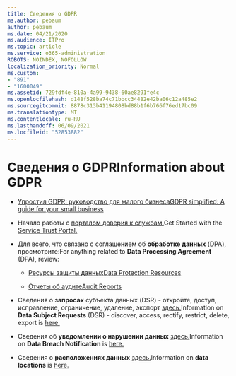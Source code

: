 ```yaml
---
title: Сведения о GDPR
ms.author: pebaum
author: pebaum
ms.date: 04/21/2020
ms.audience: ITPro
ms.topic: article
ms.service: o365-administration
ROBOTS: NOINDEX, NOFOLLOW
localization_priority: Normal
ms.custom:
- "891"
- "1600049"
ms.assetid: 729fdf4e-810a-4a99-9438-60ae8291fe4c
ms.openlocfilehash: d148f528ba74c71bbcc34482e42ba06c12a485e2
ms.sourcegitcommit: 8878c313b41194808bd88b1f6b766f76ed17bc09
ms.translationtype: MT
ms.contentlocale: ru-RU
ms.lasthandoff: 06/09/2021
ms.locfileid: "52853882"
---
```

# <a name="information-about-gdpr"></a><span data-ttu-id="b89ff-102">Сведения о GDPR</span><span class="sxs-lookup"><span data-stu-id="b89ff-102">Information about GDPR</span></span>

- [<span data-ttu-id="b89ff-103">Упростил GDPR: руководство для малого бизнеса</span><span class="sxs-lookup"><span data-stu-id="b89ff-103">GDPR simplified: A guide for your small business</span></span>](/microsoft-365/admin/security-and-compliance/gdpr-compliance)

- <span data-ttu-id="b89ff-104">Начало работы с [порталом доверия к службам.](https://servicetrust.microsoft.com/ViewPage/GDPRGetStarted)</span><span class="sxs-lookup"><span data-stu-id="b89ff-104">Get Started with the [Service Trust Portal.](https://servicetrust.microsoft.com/ViewPage/GDPRGetStarted)</span></span>

- <span data-ttu-id="b89ff-105">Для всего, что связано с соглашением об **обработке данных** (DPA), просмотрите:</span><span class="sxs-lookup"><span data-stu-id="b89ff-105">For anything related to **Data Processing Agreement** (DPA), review:</span></span>

  - [<span data-ttu-id="b89ff-106">Ресурсы защиты данных</span><span class="sxs-lookup"><span data-stu-id="b89ff-106">Data Protection Resources</span></span>](https://servicetrust.microsoft.com/ViewPage/TrustDocuments)

  - [<span data-ttu-id="b89ff-107">Отчеты об аудите</span><span class="sxs-lookup"><span data-stu-id="b89ff-107">Audit Reports</span></span>](https://servicetrust.microsoft.com/ViewPage/MSComplianceGuide)

- <span data-ttu-id="b89ff-108">Сведения о **запросах** субъекта данных (DSR) - откройте, доступ, исправление, ограничение, удаление, экспорт [здесь.](/microsoft-365/compliance/gdpr-dsr-office365)</span><span class="sxs-lookup"><span data-stu-id="b89ff-108">Information on **Data Subject Requests** (DSR) - discover, access, rectify, restrict, delete, export is [here.](/microsoft-365/compliance/gdpr-dsr-office365)</span></span>

- <span data-ttu-id="b89ff-109">Сведения об **уведомлении о нарушении данных** [здесь.](https://servicetrust.microsoft.com/ViewPage/GDPRBreach)</span><span class="sxs-lookup"><span data-stu-id="b89ff-109">Information on **Data Breach Notification** is [here.](https://servicetrust.microsoft.com/ViewPage/GDPRBreach)</span></span>

- <span data-ttu-id="b89ff-110">Сведения о **расположениях данных** [здесь.](https://products.office.com/where-is-your-data-located?ms.officeurl=datamaps&amp;geo=All#All)</span><span class="sxs-lookup"><span data-stu-id="b89ff-110">Information on **data locations** is [here.](https://products.office.com/where-is-your-data-located?ms.officeurl=datamaps&amp;geo=All#All)</span></span>
